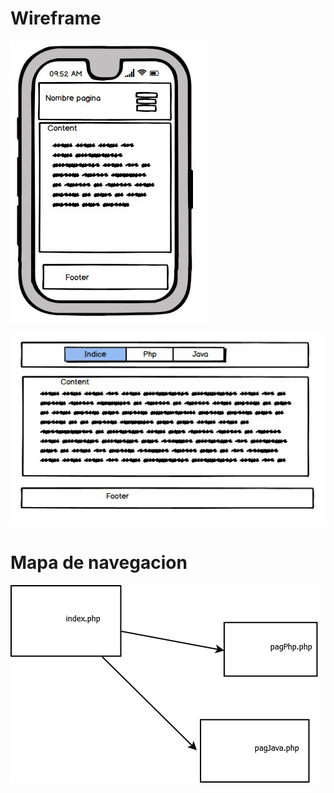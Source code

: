 # Wireframe 

![Movil](https://github.com/2web9/paginaweb/blob/master/warframe/movil.JPG)

![Ordenador](https://github.com/2web9/paginaweb/blob/master/warframe/ordenador.JPG)


# Mapa de navegacion

![Mapa navegacion](https://github.com/2web9/paginaweb/blob/master/mapaNavegacion/Diagrama.png)
